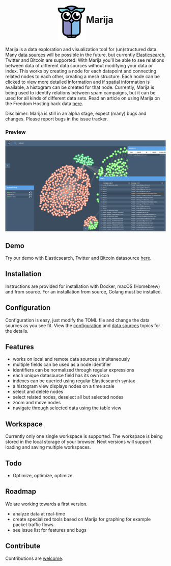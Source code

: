 <h1 align="center"><img align="middle" src="https://github.com/dutchcoders/marija-screenshots/blob/master/marija.png?raw=true">Marija</h1>

Marija is a data exploration and visualization tool for (un)structured data. Many [data sources](Datasources) will be possible in the future, but currently [Elasticsearch](https://www.elastic.co/), Twitter and Bitcoin are supported. With Marija you'll be able to see relations between data of different data sources without modifying your data or index. This works by creating a node for each datapoint and connecting related nodes to each other, creating a mesh structure. Each node can be clicked to view more detailed information and if spatial information is available, a histogram can be created for that node. Currently, Marija is being used to identify relations between spam campaigns, but it can be used for all kinds of different data sets. Read an article on using Marija on the Freedom Hosting hack data [here](https://hackernoon.com/analysing-freedom-hosting-ii-data-with-marija-fe64984a4e7f).

Disclaimer: Marija is still in an alpha stage, expect (many) bugs and changes. Please report bugs in the issue tracker.

### Preview

![](https://github.com/dutchcoders/marija-screenshots/blob/master/Screen%20Shot%202016-11-17%20at%2009.46.31.png?raw=true)

## Demo
Try our demo with Elasticsearch, Twitter and Bitcoin datasource [here](http://demo.marija.io).

## Installation
Instructions are provided for installation with Docker, macOS (Homebrew) and from source. 
For an installation from source, Golang must be installed.

## Configuration
Configuration is easy, just modify the TOML file and change the data sources as you see fit.
View the [configuration](CONFIGURATION) and [data sources](Datasources) topics for the details.

## Features

* works on local and remote data sources simultaneously
* multiple fields can be used as a node identifier
* identifiers can be normalized through regular expressions
* each unique datasource field has its own icon
* indexes can be queried using regular Elasticsearch syntax
* a histogram view displays nodes on a time scale
* select and delete nodes
* select related nodes, deselect all but selected nodes
* zoom and move nodes
* navigate through selected data using the table view

## Workspace

Currently only one single workspace is supported. The workspace is being stored in the local storage of your browser. Next versions will support loading and saving multiple workspaces.

## Todo

* Optimize, optimize, optimize.

## Roadmap

We are working towards a first version. 

* analyze data at real-time
* create specialized tools based on Marija for graphing for example packet traffic flows. 
* see issue list for features and bugs

## Contribute

Contributions are [welcome](https://github.com/Einzelganger/marija/wiki/Contribution_Guide.md).

